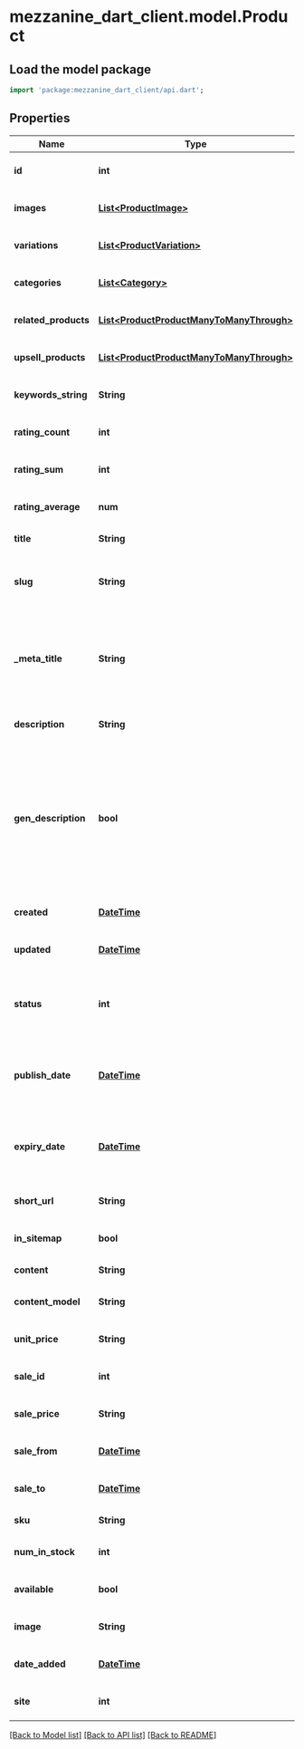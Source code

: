 # mezzanine_dart_client.model.Product

## Load the model package
```dart
import 'package:mezzanine_dart_client/api.dart';
```

## Properties
Name | Type | Description | Notes
------------ | ------------- | ------------- | -------------
**id** | **int** |  | [optional] [default to null]
**images** | [**List&lt;ProductImage&gt;**](ProductImage.md) |  | [optional] [default to []]
**variations** | [**List&lt;ProductVariation&gt;**](ProductVariation.md) |  | [optional] [default to []]
**categories** | [**List&lt;Category&gt;**](Category.md) |  | [optional] [default to []]
**related_products** | [**List&lt;ProductProductManyToManyThrough&gt;**](ProductProductManyToManyThrough.md) |  | [optional] [default to []]
**upsell_products** | [**List&lt;ProductProductManyToManyThrough&gt;**](ProductProductManyToManyThrough.md) |  | [optional] [default to []]
**keywords_string** | **String** |  | [optional] [default to null]
**rating_count** | **int** |  | [optional] [default to null]
**rating_sum** | **int** |  | [optional] [default to null]
**rating_average** | **num** |  | [optional] [default to null]
**title** | **String** |  | [default to null]
**slug** | **String** | Leave blank to have the URL auto-generated from the title. | [optional] [default to null]
**_meta_title** | **String** | Optional title to be used in the HTML title tag. If left blank, the main title field will be used. | [optional] [default to null]
**description** | **String** |  | [optional] [default to null]
**gen_description** | **bool** | If checked, the description will be automatically generated from content. Uncheck if you want to manually set a custom description. | [optional] [default to null]
**created** | [**DateTime**](DateTime.md) |  | [optional] [default to null]
**updated** | [**DateTime**](DateTime.md) |  | [optional] [default to null]
**status** | **int** | With Draft chosen, will only be shown for admin users on the site. | [optional] [default to null]
**publish_date** | [**DateTime**](DateTime.md) | With Published chosen, won&#39;t be shown until this time | [optional] [default to null]
**expiry_date** | [**DateTime**](DateTime.md) | With Published chosen, won&#39;t be shown after this time | [optional] [default to null]
**short_url** | **String** |  | [optional] [default to null]
**in_sitemap** | **bool** |  | [optional] [default to null]
**content** | **String** |  | [default to null]
**content_model** | **String** |  | [optional] [default to null]
**unit_price** | **String** |  | [optional] [default to null]
**sale_id** | **int** |  | [optional] [default to null]
**sale_price** | **String** |  | [optional] [default to null]
**sale_from** | [**DateTime**](DateTime.md) |  | [optional] [default to null]
**sale_to** | [**DateTime**](DateTime.md) |  | [optional] [default to null]
**sku** | **String** |  | [default to null]
**num_in_stock** | **int** |  | [optional] [default to null]
**available** | **bool** |  | [optional] [default to null]
**image** | **String** |  | [optional] [default to null]
**date_added** | [**DateTime**](DateTime.md) |  | [optional] [default to null]
**site** | **int** |  | [optional] [default to null]

[[Back to Model list]](../README.md#documentation-for-models) [[Back to API list]](../README.md#documentation-for-api-endpoints) [[Back to README]](../README.md)


